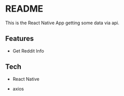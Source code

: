 # README

This is the React Native App getting some data via api.

## Features

* Get Reddit Info

## Tech

* React Native

* axios
